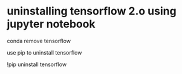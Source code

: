 # uninstalling tensorflow 2.o using jupyter notebook

conda remove tensorflow

use pip to uninstall tensorflow

!pip uninstall tensorflow
